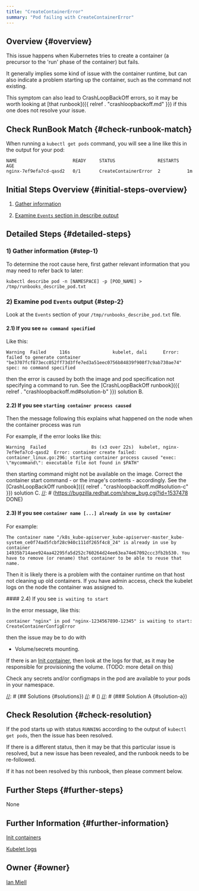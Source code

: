 ```yaml
---
title: "CreateContainerError"
summary: "Pod failing with CreateContainerError"
---
```


## Overview {#overview}

This issue happens when Kubernetes tries to create a container (a precursor to the 'run' phase of the container) but fails.

It generally implies some kind of issue with the container runtime, but can also indicate a problem starting up the container, such as the command not existing.

This symptom can also lead to CrashLoopBackOff errors, so it may be worth looking at [that runbook]({{ relref . "crashloopbackoff.md" }}) if this one does not resolve your issue.

## Check RunBook Match {#check-runbook-match}

When running a `kubectl get pods` command, you will see a line like this in the output for your pod:

```
NAME                     READY     STATUS                RESTARTS   AGE
nginx-7ef9efa7cd-qasd2   0/1       CreateContainerError  2          1m
```

## Initial Steps Overview {#initial-steps-overview}

1) [Gather information](#step-1)

2) [Examine `Events` section in describe output](#step-2)

## Detailed Steps {#detailed-steps}

### 1) Gather information {#step-1}

To determine the root cause here, first gather relevant information that you may need to refer back to later:

```shell
kubectl describe pod -n [NAMESPACE] -p [POD_NAME] > /tmp/runbooks_describe_pod.txt
```

### 2) Examine pod `Events` output {#step-2}

Look at the `Events` section of your `/tmp/runbooks_describe_pod.txt` file.

#### 2.1) If you see `no command specified`

Like this:

```
Warning  Failed     116s                kubelet, dali      Error: failed to generate container "be3707fcf873ecc052ff73d3ffe7ed3a51eec0756b84839f908f7c9ab730ae74" spec: no command specified
```

then the error is caused by both the image and pod specification not specifying a command to run. See the [CrashLoopBackOff runbook]({{ relref . "crashloopbackoff.md#solution-b" }}) solution B.

#### 2.2) If you see `starting container process caused`

Then the message following this explains what happened on the node when the container process was run

For example, if the error looks like this:

```
Warning  Failed                 8s (x3 over 22s)  kubelet, nginx-7ef9efa7cd-qasd2  Error: container create failed: container_linux.go:296: starting container process caused "exec: \"mycommand\": executable file not found in $PATH"
```

then starting command might not be available on the image. Correct the container start command - or the image's contents - accordingly. See the [CrashLoopBackOff runbook]({{ relref . "crashloopbackoff.md#solution-c" }}) solution C.
[//]: # (https://bugzilla.redhat.com/show_bug.cgi?id=1537478 DONE)

#### 2.3) If you see `container name [...] already in use by container`

For example:

```
The container name "/k8s_kube-apiserver_kube-apiserver-master_kube-system_ce0f74ad5fcbf28c940c111df265f4c8_24" is already in use by container 14935b714aee924aa42295fa5d252c760264d24ee63ea74e67092ccc3fb2b530. You have to remove (or rename) that container to be able to reuse that name.
```

Then it is likely there is a problem with the container runtime on that host not cleaning up old containers. If you have admin access, check the kubelet logs on the node the container was assigned to.

#### 2.4) If you see `is waiting to start`

In the error message, like this:

```
container "nginx" in pod "nginx-1234567890-12345" is waiting to start: CreateContainerConfigError
```

then the issue may be to do with

- Volume/secrets mounting.

If there is an [Init container](https://kubernetes.io/docs/concepts/workloads/pods/init-containers/), then look at the logs for that, as it may be responsible for provisioning the volume. (TODO: more detail on this)

Check any secrets and/or configmaps in the pod are available to your pods in your namespace.


[//]: # (## Solutions {#solutions})
[//]: # ()
[//]: # (### Solution A {#solution-a})

## Check Resolution {#check-resolution}

If the pod starts up with status `RUNNING` according to the output of `kubectl get pods`, then the issue has been resolved.

If there is a different status, then it may be that this particular issue is resolved, but a new issue has been revealed, and the runbook needs to be re-followed.

If it has not been resolved by this runbook, then please comment below.

## Further Steps {#further-steps}

None

## Further Information {#further-information}

[Init containers](https://kubernetes.io/docs/concepts/workloads/pods/init-containers/)

[Kubelet logs](https://kubernetes.io/docs/tasks/debug-application-cluster/debug-cluster/#looking-at-logs)

## Owner {#owner}

[Ian Miell](https://github.com/ianmiell)

[//]: # (REFERENCED DOCS)
[//]: # (https://discuss.kubernetes.io/t/failed-job-pod-container-troubleshooting/6144 DONE)
[//]: # (https://bugzilla.redhat.com/show_bug.cgi?id=1537478 DONE)
[//]: # (https://github.com/cri-o/cri-o/issues/1927 DONE)
[//]: # (https://github.com/cri-o/cri-o/issues/815 DONE)
[//]: # (https://stackoverflow.com/questions/57143214/about-createcontainererror DONE)
[//]: # (https://stackoverflow.com/questions/57476752/kube-apiserver-pod-sticks-in-the-createcontainererror-status DONE)
[//]: # (https://stackoverflow.com/questions/58390812/how-to-fix-kubernetes-create-container-error DONE)
[//]: # (https://stackoverflow.com/questions/61350893/kubernetes-gcp-error-response-from-daemon-no-command-specified-createcontainer DONE)
[//]: # (https://stackoverflow.com/questions/50424754/pod-status-as-createcontainerconfigerror-in-minikube-cluster DONE)
[//]: # (https://stackoverflow.com/questions/57821723/list-of-all-reasons-for-container-states-in-kubernetes DONE)
[//]: # ()
[//]: # ()
[//]: # ()
[//]: # ()
